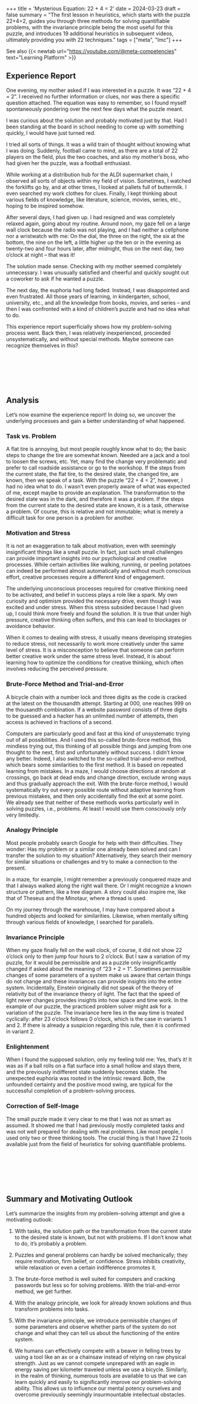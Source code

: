 +++
title = 'Mysterious Equation: 22 + 4 = 2'
date = 2024-03-23
draft = false
summary = "The first lesson in heuristics, which starts with the puzzle 22+4=2, guides you through three methods for solving quantifiable problems, with the invariance principle being the most useful for this puzzle, and introduces 19 additional heuristics in subsequent videos, ultimately providing you with 22 techniques."
tags = ["meta", "lmc"]
+++

See also {{< newtab url="https://youtube.com/@meta-competencies" text="Learning Platform" >}}

## Experience Report  
One evening, my mother asked if I was interested in a puzzle. It was “22 + 4 = 2”. I received no further information or clues, nor was there a specific question attached. The equation was easy to remember, so I found myself spontaneously pondering over the next few days what the puzzle meant.  

I was curious about the solution and probably motivated just by that. Had I been standing at the board in school needing to come up with something quickly, I would have just turned red.  

I tried all sorts of things. It was a wild train of thought without knowing what I was doing. Suddenly, football came to mind, as there are a total of 22 players on the field, plus the two coaches, and also my mother’s boss, who had given her the puzzle, was a football enthusiast.  

While working at a distribution hub for the ALDI supermarket chain, I observed all sorts of objects within my field of vision. Sometimes, I watched the forklifts go by, and at other times, I looked at pallets full of buttermilk. I even searched my work clothes for clues. Finally, I kept thinking about various fields of knowledge, like literature, science, movies, series, etc., hoping to be inspired somehow.  

After several days, I had given up. I had resigned and was completely relaxed again, going about my routine. Around noon, my gaze fell on a large wall clock because the radio was not playing, and I had neither a cellphone nor a wristwatch with me: On the dial, the three on the right, the six at the bottom, the nine on the left, a little higher up the ten or in the evening as twenty-two and four hours later, after midnight, thus on the next day, two o’clock at night – that was it!  

The solution made sense. Checking with my mother seemed completely unnecessary. I was unusually satisfied and cheerful and quickly sought out a coworker to ask if he wanted a puzzle.  

The next day, the euphoria had long faded. Instead, I was disappointed and even frustrated. All those years of learning, in kindergarten, school, university, etc., and all the knowledge from books, movies, and series – and then I was confronted with a kind of children’s puzzle and had no idea what to do.  

This experience report superficially shows how my problem-solving process went. Back then, I was relatively inexperienced, proceeded unsystematically, and without special methods. Maybe someone can recognize themselves in this?  

</br></br>  
</br></br> 

## Analysis  
Let’s now examine the experience report! In doing so, we uncover the underlying processes and gain a better understanding of what happened.    

### Task vs. Problem  
A flat tire is annoying, but most people roughly know what to do; the basic steps to change the tire are somewhat known. Needed are a jack and a tool to loosen the screws, etc. Yet, many find the change very problematic and prefer to call roadside assistance or go to the workshop. If the steps from the current state, the flat tire, to the desired state, the changed tire, are known, then we speak of a task. With the puzzle “22 + 4 = 2”, however, I had no idea what to do. I wasn’t even properly aware of what was expected of me, except maybe to provide an explanation. The transformation to the desired state was in the dark, and therefore it was a problem. If the steps from the current state to the desired state are known, it is a task, otherwise a problem. Of course, this is relative and not immutable; what is merely a difficult task for one person is a problem for another.   

### Motivation and Stress  
It is not an exaggeration to talk about motivation, even with seemingly insignificant things like a small puzzle. In fact, just such small challenges can provide important insights into our psychological and creative processes. While certain activities like walking, running, or peeling potatoes can indeed be performed almost automatically and without much conscious effort, creative processes require a different kind of engagement.  

The underlying unconscious processes required for creative thinking need to be activated, and belief in success plays a role like a spark. My own curiosity and optimism provided the necessary drive, even though I was excited and under stress. When this stress subsided because I had given up, I could think more freely and found the solution. It is true that under high pressure, creative thinking often suffers, and this can lead to blockages or avoidance behavior.  

When it comes to dealing with stress, it usually means developing strategies to reduce stress, not necessarily to work more creatively under the same level of stress. It is a misconception to believe that someone can perform better creative work under the same stress level. Instead, it is about learning how to optimize the conditions for creative thinking, which often involves reducing the perceived pressure.   

### Brute-Force Method and Trial-and-Error    
A bicycle chain with a number lock and three digits as the code is cracked at the latest on the thousandth attempt. Starting at 000, one reaches 999 on the thousandth combination. If a website password consists of three digits to be guessed and a hacker has an unlimited number of attempts, then access is achieved in fractions of a second.  

Computers are particularly good and fast at this kind of unsystematic trying out of all possibilities. And I used this so-called brute-force method, this mindless trying out, this thinking of all possible things and jumping from one thought to the next, first and unfortunately without success. I didn’t know any better. Indeed, I also switched to the so-called trial-and-error method, which bears some similarities to the first method. It is based on repeated learning from mistakes. In a maze, I would choose directions at random at crossings, go back at dead ends and change direction, exclude wrong ways and thus gradually approach the exit. With the brute-force method, I would systematically try out every possible route without adaptive learning from previous mistakes, and then only accidentally find the exit at some point. We already see that neither of these methods works particularly well in solving puzzles, i.e., problems. At least I would use them consciously only very limitedly.  

### Analogy Principle    
Most people probably search Google for help with their difficulties. They wonder: Has my problem or a similar one already been solved and can I transfer the solution to my situation? Alternatively, they search their memory for similar situations or challenges and try to make a connection to the present.  

In a maze, for example, I might remember a previously conquered maze and that I always walked along the right wall there. Or I might recognize a known structure or pattern, like a tree diagram. A story could also inspire me, like that of Theseus and the Minotaur, where a thread is used.  

On my journey through the warehouse, I may have compared about a hundred objects and looked for similarities. Likewise, when mentally sifting through various fields of knowledge, I searched for parallels.  

### Invariance Principle    
When my gaze finally fell on the wall clock, of course, it did not show 22 o’clock only to then jump four hours to 2 o’clock. But I saw a variation of my puzzle, for it would be permissible and as a puzzle only insignificantly changed if asked about the meaning of “23 + 2 = 1”. Sometimes permissible changes of some parameters of a system make us aware that certain things do not change and these invariances can provide insights into the entire system. Incidentally, Einstein originally did not speak of the theory of relativity but of the invariance theory of light. The fact that the speed of light never changes provides insights into how space and time work. In the example of our puzzle, the practiced problem solver might ask for a variation of the puzzle. The invariance here lies in the way time is treated cyclically: after 23 o’clock follows 0 o’clock, which is the case in variants 1 and 2. If there is already a suspicion regarding this rule, then it is confirmed in variant 2.   

### Enlightenment    
When I found the supposed solution, only my feeling told me: Yes, that’s it! It was as if a ball rolls on a flat surface into a small hollow and stays there, and the previously indifferent state suddenly becomes stable. The unexpected euphoria was rooted in the intrinsic reward. Both, the unfounded certainty and the positive mood swing, are typical for the successful completion of a problem-solving process.    

### Correction of Self-Image    
The small puzzle made it very clear to me that I was not as smart as assumed. It showed me that I had previously mostly completed tasks and was not well prepared for dealing with real problems. Like most people, I used only two or three thinking tools. The crucial thing is that I have 22 tools available just from the field of heuristics for solving quantifiable problems.   

</br></br>  
</br></br> 

## Summary and Motivating Outlook  
Let’s summarize the insights from my problem-solving attempt and give a motivating outlook:  

1. With tasks, the solution path or the transformation from the current state to the desired state is known, but not with problems. If I don’t know what to do, it’s probably a problem.

2. Puzzles and general problems can hardly be solved mechanically; they require motivation, firm belief, or confidence. Stress inhibits creativity, while relaxation or even a certain indifference promotes it.

3. The brute-force method is well suited for computers and cracking passwords but less so for solving problems. With the trial-and-error method, we get further.

4. With the analogy principle, we look for already known solutions and thus transform problems into tasks.

5. With the invariance principle, we introduce permissible changes of some parameters and observe whether parts of the system do not change and what they can tell us about the functioning of the entire system.

6. We humans can effectively compete with a beaver in felling trees by using a tool like an ax or a chainsaw instead of relying on raw physical strength. Just as we cannot compete unprepared with an eagle in energy saving per kilometer traveled unless we use a bicycle. Similarly, in the realm of thinking, numerous tools are available to us that we can learn quickly and easily to significantly improve our problem-solving ability. This allows us to influence our mental potency ourselves and overcome previously seemingly insurmountable intellectual obstacles.
